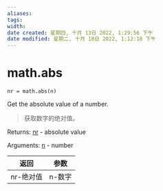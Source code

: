 ```yaml
---
aliases: 
tags: 
width:
date created: 星期四, 十月 13日 2022, 1:29:56 下午
date modified: 星期二, 十月 18日 2022, 1:12:18 下午
---
```

# math.abs

```fish
nr = math.abs(n)
```

Get the absolute value of a number.
>获取数字的绝对值。

Returns:
[nr](https://www.geomatlab.com/itasca/udec7.0help/common/docproject/utilities/types.html#type:flt "type:flt") - absolute value

Arguments:
[n](https://www.geomatlab.com/itasca/udec7.0help/common/docproject/utilities/types.html#type:flt "type:flt") - number

| 返回      | 参数   |
| --------- | ------ |
| nr-绝对值 | n-数字 |

